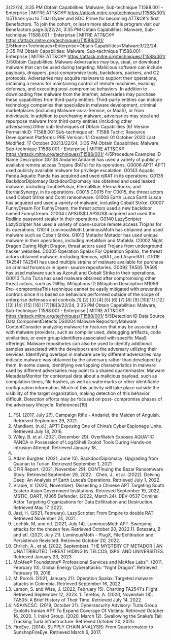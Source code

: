 3/22/24, 3:35 PM Obtain Capabilities: Malware, Sub-technique T1588.001 - Enterprise | MITRE ATT&CK®
https://attack.mitre.org/techniques/T1588/001/ 1/5Thank you to Tidal Cyber and SOC Prime for becoming ATT&CK's ﬁrst Benefactors. To join the cohort, or learn more about this program visit our
Benefactors page.3/22/24, 3:35 PM Obtain Capabilities: Malware, Sub-technique T1588.001 - Enterprise | MITRE ATT&CK®
https://attack.mitre.org/techniques/T1588/001/ 2/5Home>Techniques>Enterprise>Obtain Capabilities>Malware3/22/24, 3:35 PM Obtain Capabilities: Malware, Sub-technique T1588.001 - Enterprise | MITRE ATT&CK®
https://attack.mitre.org/techniques/T1588/001/ 3/5Obtain Capabilities: Malware
Adversaries may buy, steal, or download malware that can be used during targeting. Malicious software can include payloads, droppers,
post-compromise tools, backdoors, packers, and C2 protocols. Adversaries may acquire malware to support their operations, obtaining a
means for maintaining control of remote machines, evading defenses, and executing post-compromise behaviors.
In addition to downloading free malware from the internet, adversaries may purchase these capabilities from third-party entities. Third-party
entities can include technology companies that specialize in malware development, criminal marketplaces (including Malware-as-a-Service,
or MaaS), or from individuals. In addition to purchasing malware, adversaries may steal and repurpose malware from third-party entities
(including other adversaries).Other sub-techniques of Obtain Capabilities (6)
Version PermalinkID: T1588.001
Sub-technique of:  T1588
 
Tactic: Resource Development
 
Platforms: PRE
Version: 1.1
Created: 01 October 2020
Last Modiﬁed: 17 October 20213/22/24, 3:35 PM Obtain Capabilities: Malware, Sub-technique T1588.001 - Enterprise | MITRE ATT&CK®
https://attack.mitre.org/techniques/T1588/001/ 4/5Procedure Examples
ID Name Description
G0138 Andariel Andariel has used a variety of publicly-available remote access Trojans (RATs) for its operations.
G0006 APT1 APT1 used publicly available malware for privilege escalation.
G0143 Aquatic Panda Aquatic Panda has acquired and used njRAT in its operations.
G0135 BackdoorDiplomacy BackdoorDiplomacy has obtained and used leaked malware, including DoublePulsar, EternalBlue,
EternalRocks, and EternalSynergy, in its operations.
C0015 C0015 For C0015, the threat actors used Cobalt Strike and Conti ransomware.
G1006 Earth Lusca Earth Lusca has acquired and used a variety of malware, including Cobalt Strike.
C0007 FunnyDream For FunnyDream, the threat actors used a new backdoor named FunnyDream.
G1004 LAPSUS$ LAPSUS$ acquired and used the Redline password stealer in their operations.
G0140 LazyScripter LazyScripter has used a variety of open-source remote access Trojans for its operations.
G1014 LuminousMoth LuminousMoth has obtained and used malware such as Cobalt Strike.
G1013 Metador Metador has used unique malware in their operations, including metaMain and Mafalda.
C0002 Night Dragon During Night Dragon, threat actors used Trojans from underground hacker websites.
C0005 Operation Spalax For Operation Spalax, the threat actors obtained malware, including Remcos, njRAT, and AsyncRAT.
G1018 TA2541 TA2541 has used multiple strains of malware available for purchase on criminal forums or in open-
source repositories.
G0092 TA505 TA505 has used malware such as Azorult and Cobalt Strike in their operations.
G0010 Turla Turla has used malware obtained after compromising other threat actors, such as OilRig.
Mitigations
ID Mitigation Description
M1056 Pre-
compromiseThis technique cannot be easily mitigated with preventive controls since it is based on behaviors performed
outside of the scope of enterprise defenses and controls.[1]
[2]
[3]
[4]
[5]
[6]
[7]
[8]
[9]
[10][11]
[12]
[13]
[14]
[15]
[16]
[17][18]3/22/24, 3:35 PM Obtain Capabilities: Malware, Sub-technique T1588.001 - Enterprise | MITRE ATT&CK®
https://attack.mitre.org/techniques/T1588/001/ 5/5Detection
ID Data Source Data ComponentDetects
DS0004 Malware RepositoryMalware
ContentConsider analyzing malware for features that may be associated with malware
providers, such as compiler used, debugging artifacts, code similarities, or even group
identiﬁers associated with speciﬁc MaaS offerings. Malware repositories can also be
used to identify additional samples associated with the developers and the adversary
utilizing their services. Identifying overlaps in malware use by different adversaries
may indicate malware was obtained by the adversary rather than developed by them.
In some cases, identifying overlapping characteristics in malware used by different
adversaries may point to a shared quartermaster.
Malware
MetadataMonitor for contextual data about a malicious payload, such as compilation times,
ﬁle hashes, as well as watermarks or other identiﬁable conﬁguration information.
Much of this activity will take place outside the visibility of the target organization,
making detection of this behavior diﬃcult. Detection efforts may be focused on post-
compromise phases of the adversary lifecycle.
References[19]
1. FSI. (2017, July 27). Campaign Riﬂe - Andariel, the Maiden of
Anguish. Retrieved September 29, 2021.
2. Mandiant. (n.d.). APT1 Exposing One of China’s Cyber
Espionage Units. Retrieved July 18, 2016.
3. Wiley, B. et al. (2021, December 29). OverWatch Exposes
AQUATIC PANDA in Possession of Log4Shell Exploit Tools
During Hands-on Intrusion Attempt. Retrieved January 18,
2022.
4. Adam Burgher. (2021, June 10). BackdoorDiplomacy:
Upgrading from Quarian to Turian. Retrieved September 1,
2021
5. DFIR Report. (2021, November 29). CONTInuing the Bazar
Ransomware Story. Retrieved September 29, 2022.
 . Chen, J., et al. (2022). Delving Deep: An Analysis of Earth
Lusca’s Operations. Retrieved July 1, 2022.
7. Vrabie, V. (2020, November). Dissecting a Chinese APT
Targeting South Eastern Asian Government Institutions.
Retrieved September 19, 2022.
 . MSTIC, DART, M365 Defender. (2022, March 24). DEV-0537
Criminal Actor Targeting Organizations for Data Exﬁltration
and Destruction. Retrieved May 17, 2022.
9. Jazi, H. (2021, February). LazyScripter: From Empire to double
RAT. Retrieved November 24, 2021.
10. Lechtik, M, and etl. (2021, July 14). LuminousMoth APT:
Sweeping attacks for the chosen few. Retrieved October 20,
2022.11. Botezatu, B and etl. (2021, July 21). LuminousMoth - PlugX,
File Exﬁltration and Persistence Revisited. Retrieved October
20, 2022.
12. Ehrlich, A., et al. (2022, September). THE MYSTERY OF
METADOR | AN UNATTRIBUTED THREAT HIDING IN TELCOS,
ISPS, AND UNIVERSITIES. Retrieved January 23, 2023.
13. McAfee® Foundstone® Professional Services and McAfee
Labs™. (2011, February 10). Global Energy Cyberattacks:
“Night Dragon”. Retrieved February 19, 2018.
14. M. Porolli. (2021, January 21). Operation Spalax: Targeted
malware attacks in Colombia. Retrieved September 16, 2022.
15. Larson, S. and Wise, J. (2022, February 15). Charting TA2541's
Flight. Retrieved September 12, 2023.
1 . Terefos, A. (2020, November 18). TA505: A Brief History of
Their Time. Retrieved July 14, 2022.
17. NSA/NCSC. (2019, October 21). Cybersecurity Advisory: Turla
Group Exploits Iranian APT To Expand Coverage Of Victims.
Retrieved October 16, 2020.
1 . Insikt Group. (2020, March 12). Swallowing the Snake’s Tail:
Tracking Turla Infrastructure. Retrieved October 20, 2020.
19. FireEye. (2014). SUPPLY CHAIN ANALYSIS: From
Quartermaster to SunshopFireEye. Retrieved March 6, 2017.